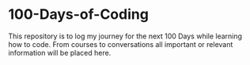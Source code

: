 # 100-Days-of-Coding
This repository is to log my journey for the next 100 Days while learning how to code. From courses to conversations all important or relevant information will be placed here. 
